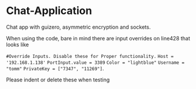 # Chat-Application
Chat app with guizero, asymmetric encryption and sockets.

When using the code, bare in mind there are input overrides on line428 that looks like

`#Override Inputs. Disable these for Proper functionality.`
`Host = '192.168.1.138'`
`PortInput.value = 3389`
`Color = "lightblue"`
`Username = "tomm"`
`PrivateKey = ["7347", "11269"]`.

Please indent or delete these when testing
